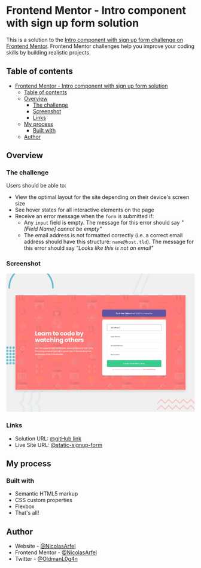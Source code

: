 # Frontend Mentor - Intro component with sign up form solution

This is a solution to the [Intro component with sign up form challenge on Frontend Mentor](https://www.frontendmentor.io/challenges/intro-component-with-signup-form-5cf91bd49edda32581d28fd1). Frontend Mentor challenges help you improve your coding skills by building realistic projects. 

## Table of contents

- [Frontend Mentor - Intro component with sign up form solution](#frontend-mentor---intro-component-with-sign-up-form-solution)
  - [Table of contents](#table-of-contents)
  - [Overview](#overview)
    - [The challenge](#the-challenge)
    - [Screenshot](#screenshot)
    - [Links](#links)
  - [My process](#my-process)
    - [Built with](#built-with)
  - [Author](#author)


## Overview

### The challenge

Users should be able to:

- View the optimal layout for the site depending on their device's screen size
- See hover states for all interactive elements on the page
- Receive an error message when the `form` is submitted if:
  - Any `input` field is empty. The message for this error should say *"[Field Name] cannot be empty"*
  - The email address is not formatted correctly (i.e. a correct email address should have this structure: `name@host.tld`). The message for this error should say *"Looks like this is not an email"*

### Screenshot

![Design preview for the Intro component with sign up form coding challenge](./design/desktop-preview.jpg)


### Links

- Solution URL: [@gitHub link](https://github.com/NicolasArfel/signup-form-master)
- Live Site URL: [@static-signup-form](https://static-signup-form.netlify.app/)

## My process

### Built with

- Semantic HTML5 markup
- CSS custom properties
- Flexbox
- That's all!

## Author

- Website - [@NicolasArfel](https://github.com/NicolasArfel)
- Frontend Mentor - [@NicolasArfel](https://www.frontendmentor.io/profile/NicolasArfel)
- Twitter - [@OldmanL0g4n](https://www.twitter.com/OldmanL0g4n)
